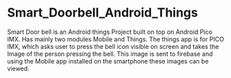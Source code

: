 # Smart_Doorbell_Android_Things
Smart Door bell is an Android things Project built on top on Android Pico IMX. Has mainly two modules Mobile and Things. The things app is for PICO IMX, which asks user to press the bell icon visible on screen and takes the Image of the person pressing the bell. This image is sent to firebase and using the Mobile app installed on the smartphone these images can be viewed.
